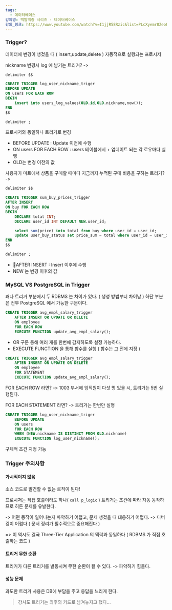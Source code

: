 ```yaml
---
tags:
  - 데이터베이스
강의명: 백발백중 시리즈 - 데이터베이스
강의_링크: https://www.youtube.com/watch?v=I1jjR58Rzic&list=PLcXyemr8ZeoREWGhhZi5FZs6cvymjIBVe&index=13
---
```

### Trigger?

데이터에 변경이 생겼을 때 ( insert,update,delete ) 자동적으로 실행되는 프로시저

nickname 변경시 log 에 남기는 트리거?
->
```sql
delimiter $$

CREATE TRIGGER log_user_nickname_triger
BEFORE UPDATE
ON users FOR EACH ROW
BEGIN
	insert into users_log_values(OLD.id,OLD.nickname,now());
END
$$

delimiter ;
```
프로시저와 동일하나 트리거로 변경
- BEFORE UPDATE  : Update 이전에 수행
- ON users FOR EACH ROW : users 테이블에서 + 업데이트 되는 각 로우마다 실행
- OLD는 변경 이전의 값

사용자가 마트에서 상품을 구매할 때마다 지금까지 누적된 구매 비용을 구하는 트리거?
-> 
```sql
delimiter $$

CREATE TRIGGER sum_buy_prices_trigger
AFTER INSERT
ON buy FOR EACH ROW
BEGIN
	DECLARE total INT;
	DECLARE user_id INT DEFAULT NEW.user_id;

	select sum(price) into total from buy where user_id = user_id;
	update user_buy_status set price_sum = total where user_id = user_id;
END
$$

delimiter ;
```

- AFTER INSERT : Insert 이후에 수행
- NEW 는 변경 이후의 값

### MySQL VS PostgreSQL in Trigger

꽤나 트리거 부분에서 두 RDBMS 는 차이가 있다. ( 생성 방법부터 차이남 )
하단 부분은 전부 PostgreSQL 에서 가능한 구문이다.

```sql
CREATE TRIGGER avg_empl_salary_trigger
	AFTER INSERT OR UPDATE OR DELETE
	ON employee
	FOR EACH ROW
	EXECUTE FUNCTION update_avg_empl_salary();
```

- OR 구문 통해 여러 개를 한번에 감지하도록 설정 가능하다.
- EXECUTE FUNCTION 을 통해 함수를 실행 ( 함수는 그 전에 지정 )


```sql
CREATE TRIGGER avg_empl_salary_trigger
	AFTER INSERT OR UPDATE OR DELETE
	ON employee
	FOR STATEMENT
	EXECUTE FUNCTION update_avg_empl_salary();
```

FOR EACH ROW 라면?
-> 1003 부서에 임직원이 다섯 명 있을 시, 트리거는 5번 실행된다.

FOR EACH STATEMENT 라면?
-> 트리거는 한번만 실행

```sql
CREATE TRIGGER log_user_nickname_triger
	BEFORE UPDATE
	ON users 
	FOR EACH ROW
	WHEN (NEW.nickname IS DISTINCT FROM OLD.nickname)
	EXECUTE FUNCTION log_user_nickname();
```

구체적 조건 지정 가능

### Trigger 주의사항
#### 가시적이지 않음

소스 코드로 발견할 수 없는 로직이 된다!

프로시저는 직접 호출이라도 하나( `call p_logic` )
트리거는 조건에 따라 자동 동작하므로 히든 문제를 유발한다.

-> 어떤 동작이 일어나는지 파악하기 어렵고, 문제 생겼을 때 대응하기 어렵다.
-> 디버깅이 어렵다 ( 문서 정리가 필수적으로 중요해진다 )

=> 이 역시도 결국 Three-Tier Application 의 맥락과 동일하다 ( RDBMS 가 직접 호출하는 코드 )
#### 트리거 무한 순환

트리거가 다른 트리거를 발동시켜 무한 순환이 될 수 있다.
-> 파악하기 힘들다.
#### 성능 문제

과도한 트리거 사용은 DB에 부담을 주고 응답을 느리게 한다.

> 강사도 트리거는 최후의 카드로 남겨놓자고 했다...
